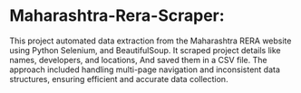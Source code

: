 # Maharashtra-Rera-Scraper:

This project automated data extraction from the Maharashtra RERA website using Python
Selenium, and BeautifulSoup. It scraped project details like names, developers, and locations,
And saved them in a CSV file. The approach included handling multi-page navigation and inconsistent
data structures, ensuring efficient and accurate data collection.

